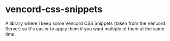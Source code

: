 # vencord-css-snippets
A library where I keep some Vencord CSS Snippets (taken from the Vencord Server) so It's easier to apply them if you want multiple of them at the same time.
